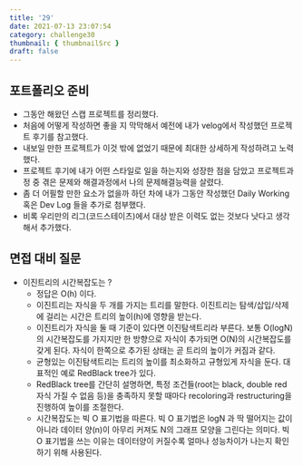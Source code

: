 ```yaml
---
title: '29'
date: 2021-07-13 23:07:54
category: challenge30
thumbnail: { thumbnailSrc }
draft: false
---
```


## 포트폴리오 준비

- 그동안 해왔던 스캡 프로젝트를 정리했다.
- 처음에 어떻게 작성하면 좋을 지 막막해서 예전에 내가 velog에서 작성했던 프로젝트 후기를 참고했다.
- 내보일 만한 프로젝트가 이것 밖에 없었기 때문에 최대한 상세하게 작성하려고 노력했다.
- 프로젝트 후기에 내가 어떤 스타일로 일을 하는지와 성장한 점을 담았고 프로젝트과정 중 겪은 문제와 해결과정에서 나의 문제해결능력을 살렸다.
- 좀 더 어필할 만한 요소가 없을까 하던 차에 내가 그동안 작성했던 Daily Working 혹은 Dev Log 들을 추가로 첨부했다.
- 비록 우리만의 리그(코드스테이츠)에서 대상 받은 이력도 없는 것보다 낫다고 생각해서 추가했다.

## 면접 대비 질문

- 이진트리의 시간복잡도는 ?
  - 정답은 O(h) 이다.
  - 이진트리는 자식을 두 개를 가지는 트리를 말한다. 이진트리는 탐색/삽입/삭제에 걸리는 시간은 트리의 높이(h)에 영향을 받는다.
  - 이진트리가 자식을 둘 때 기준이 있다면 이진탐색트리라 부른다. 보통 O(logN)의 시간복잡도를 가지지만 한 방향으로 자식이 추가되면 O(N)의 시간복잡도를 갖게 된다. 자식이 한쪽으로 추가된 상태는 곧 트리의 높이가 커짐과 같다.
  - 균형있는 이진탐색트리는 트리의 높이를 최소화하고 규형있게 자식을 둔다. 대표적인 예로 RedBlack tree가 있다.
  - RedBlack tree를 간단히 설명하면, 특정 조건들(root는 black, double red 자식 가질 수 없음 등)을 충족하지 못할 때마다 recoloring과 restructuring을 진행하여 높이를 조절한다.
  - 시간복잡도는 빅 O 표기법을 따른다. 빅 O 표기법은 logN 과 딱 떨어지는 값이 아니라 데이터 양(n)이 아무리 커져도 N의 그래프 모양을 그린다는 의미다. 빅 O 표기법을 쓰는 이유는 데이터양이 커질수록 얼마나 성능차이가 나는지 확인하기 위해 사용된다.
